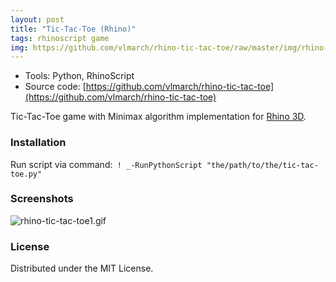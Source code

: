 ```yaml
---
layout: post
title: "Tic-Tac-Toe (Rhino)"
tags: rhinoscript game
img: https://github.com/vlmarch/rhino-tic-tac-toe/raw/master/img/rhino-tic-tac-toe.png
---
```


- Tools: Python, RhinoScript
- Source code: [https://github.com/vlmarch/rhino-tic-tac-toe](https://github.com/vlmarch/rhino-tic-tac-toe)

Tic-Tac-Toe game with Minimax algorithm implementation for [Rhino 3D](https://www.rhino3d.com).


### Installation

Run script via command:` ! _-RunPythonScript "the/path/to/the/tic-tac-toe.py"`

### Screenshots

![rhino-tic-tac-toe1.gif](https://github.com/vlmarch/rhino-tic-tac-toe/raw/master/img/rhino-tic-tac-toe1.gif)

### License

Distributed under the MIT License.
